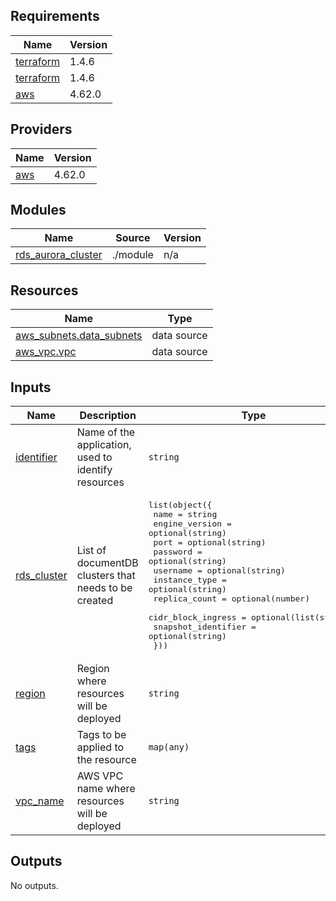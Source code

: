 <!-- BEGIN_TF_DOCS -->
## Requirements

| Name | Version |
|------|---------|
| <a name="requirement_terraform"></a> [terraform](#requirement\_terraform) | 1.4.6 |
| <a name="requirement_terraform"></a> [terraform](#requirement\_terraform) | 1.4.6 |
| <a name="requirement_aws"></a> [aws](#requirement\_aws) | 4.62.0 |

## Providers

| Name | Version |
|------|---------|
| <a name="provider_aws"></a> [aws](#provider\_aws) | 4.62.0 |

## Modules

| Name | Source | Version |
|------|--------|---------|
| <a name="module_rds_aurora_cluster"></a> [rds\_aurora\_cluster](#module\_rds\_aurora\_cluster) | ./module | n/a |

## Resources

| Name | Type |
|------|------|
| [aws_subnets.data_subnets](https://registry.terraform.io/providers/hashicorp/aws/4.62.0/docs/data-sources/subnets) | data source |
| [aws_vpc.vpc](https://registry.terraform.io/providers/hashicorp/aws/4.62.0/docs/data-sources/vpc) | data source |

## Inputs

| Name | Description | Type | Default | Required |
|------|-------------|------|---------|:--------:|
| <a name="input_identifier"></a> [identifier](#input\_identifier) | Name of the application, used to identify resources | `string` | `"getrev"` | no |
| <a name="input_rds_cluster"></a> [rds\_cluster](#input\_rds\_cluster) | List of documentDB clusters that needs to be created | <pre>list(object({<br>    name                = string<br>    engine_version      = optional(string)<br>    port                = optional(string)<br>    password            = optional(string)<br>    username            = optional(string)<br>    instance_type       = optional(string)<br>    replica_count       = optional(number)<br>    cidr_block_ingress  = optional(list(string))<br>    snapshot_identifier = optional(string)<br>  }))</pre> | n/a | yes |
| <a name="input_region"></a> [region](#input\_region) | Region where resources will be deployed | `string` | `"us-east-1"` | no |
| <a name="input_tags"></a> [tags](#input\_tags) | Tags to be applied to the resource | `map(any)` | `{}` | no |
| <a name="input_vpc_name"></a> [vpc\_name](#input\_vpc\_name) | AWS VPC name where resources will be deployed | `string` | n/a | yes |

## Outputs

No outputs.
<!-- END_TF_DOCS -->